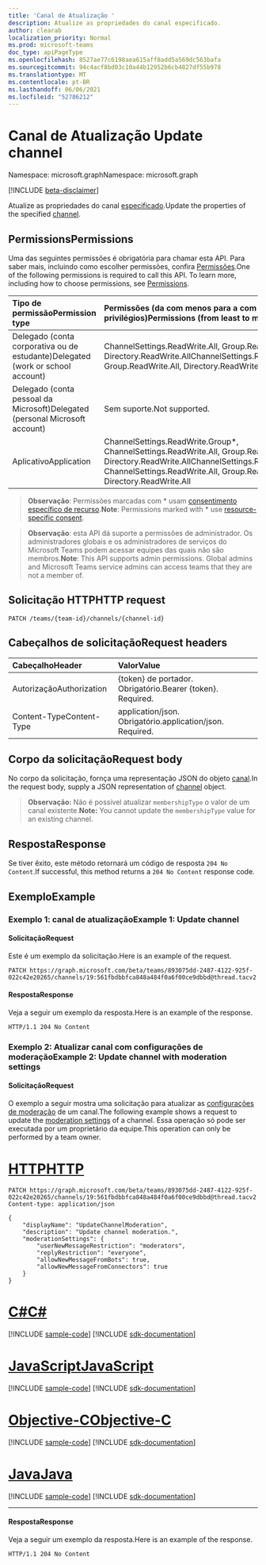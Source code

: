 ```yaml
---
title: 'Canal de Atualização '
description: Atualize as propriedades do canal especificado.
author: clearab
localization_priority: Normal
ms.prod: microsoft-teams
doc_type: apiPageType
ms.openlocfilehash: 8527ae77c6198aea615aff8add5a569dc563bafa
ms.sourcegitcommit: 94c4acf8bd03c10a44b12952b6cb4827df55b978
ms.translationtype: MT
ms.contentlocale: pt-BR
ms.lasthandoff: 06/06/2021
ms.locfileid: "52786212"
---
```

# <a name="update-channel"></a><span data-ttu-id="4b848-103">Canal de Atualização </span><span class="sxs-lookup"><span data-stu-id="4b848-103">Update channel</span></span>

<span data-ttu-id="4b848-104">Namespace: microsoft.graph</span><span class="sxs-lookup"><span data-stu-id="4b848-104">Namespace: microsoft.graph</span></span>

[!INCLUDE [beta-disclaimer](../../includes/beta-disclaimer.md)]

<span data-ttu-id="4b848-105">Atualize as propriedades do canal [especificado](../resources/channel.md).</span><span class="sxs-lookup"><span data-stu-id="4b848-105">Update the properties of the specified [channel](../resources/channel.md).</span></span>

## <a name="permissions"></a><span data-ttu-id="4b848-106">Permissions</span><span class="sxs-lookup"><span data-stu-id="4b848-106">Permissions</span></span>

<span data-ttu-id="4b848-p101">Uma das seguintes permissões é obrigatória para chamar esta API. Para saber mais, incluindo como escolher permissões, confira [Permissões](/graph/permissions-reference).</span><span class="sxs-lookup"><span data-stu-id="4b848-p101">One of the following permissions is required to call this API. To learn more, including how to choose permissions, see [Permissions](/graph/permissions-reference).</span></span>

|<span data-ttu-id="4b848-109">Tipo de permissão</span><span class="sxs-lookup"><span data-stu-id="4b848-109">Permission type</span></span>      | <span data-ttu-id="4b848-110">Permissões (da com menos para a com mais privilégios)</span><span class="sxs-lookup"><span data-stu-id="4b848-110">Permissions (from least to most privileged)</span></span>              |
|:--------------------|:---------------------------------------------------------|
|<span data-ttu-id="4b848-111">Delegado (conta corporativa ou de estudante)</span><span class="sxs-lookup"><span data-stu-id="4b848-111">Delegated (work or school account)</span></span> | <span data-ttu-id="4b848-112">ChannelSettings.ReadWrite.All, Group.ReadWrite.All, Directory.ReadWrite.All</span><span class="sxs-lookup"><span data-stu-id="4b848-112">ChannelSettings.ReadWrite.All, Group.ReadWrite.All, Directory.ReadWrite.All</span></span> |
|<span data-ttu-id="4b848-113">Delegado (conta pessoal da Microsoft)</span><span class="sxs-lookup"><span data-stu-id="4b848-113">Delegated (personal Microsoft account)</span></span> | <span data-ttu-id="4b848-114">Sem suporte.</span><span class="sxs-lookup"><span data-stu-id="4b848-114">Not supported.</span></span>    |
|<span data-ttu-id="4b848-115">Aplicativo</span><span class="sxs-lookup"><span data-stu-id="4b848-115">Application</span></span> | <span data-ttu-id="4b848-116">ChannelSettings.ReadWrite.Group\*, ChannelSettings.ReadWrite.All, Group.ReadWrite.All, Directory.ReadWrite.All</span><span class="sxs-lookup"><span data-stu-id="4b848-116">ChannelSettings.ReadWrite.Group\*, ChannelSettings.ReadWrite.All, Group.ReadWrite.All, Directory.ReadWrite.All</span></span> |

> <span data-ttu-id="4b848-117">**Observação**: Permissões marcadas com \* usam [consentimento específico de recurso]( https://aka.ms/teams-rsc).</span><span class="sxs-lookup"><span data-stu-id="4b848-117">**Note**: Permissions marked with \* use [resource-specific consent]( https://aka.ms/teams-rsc).</span></span>

> <span data-ttu-id="4b848-p102">**Observação**: esta API dá suporte a permissões de administrador. Os administradores globais e os administradores de serviços do Microsoft Teams podem acessar equipes das quais não são membros.</span><span class="sxs-lookup"><span data-stu-id="4b848-p102">**Note**: This API supports admin permissions. Global admins and Microsoft Teams service admins can access teams that they are not a member of.</span></span>

## <a name="http-request"></a><span data-ttu-id="4b848-120">Solicitação HTTP</span><span class="sxs-lookup"><span data-stu-id="4b848-120">HTTP request</span></span>
<!-- { "blockType": "ignored" } -->
```http
PATCH /teams/{team-id}/channels/{channel-id}
```
## <a name="request-headers"></a><span data-ttu-id="4b848-121">Cabeçalhos de solicitação</span><span class="sxs-lookup"><span data-stu-id="4b848-121">Request headers</span></span>
| <span data-ttu-id="4b848-122">Cabeçalho</span><span class="sxs-lookup"><span data-stu-id="4b848-122">Header</span></span>       | <span data-ttu-id="4b848-123">Valor</span><span class="sxs-lookup"><span data-stu-id="4b848-123">Value</span></span> |
|:---------------|:--------|
| <span data-ttu-id="4b848-124">Autorização</span><span class="sxs-lookup"><span data-stu-id="4b848-124">Authorization</span></span>  | <span data-ttu-id="4b848-p103">{token} de portador. Obrigatório.</span><span class="sxs-lookup"><span data-stu-id="4b848-p103">Bearer {token}. Required.</span></span>  |
| <span data-ttu-id="4b848-127">Content-Type</span><span class="sxs-lookup"><span data-stu-id="4b848-127">Content-Type</span></span>  | <span data-ttu-id="4b848-p104">application/json. Obrigatório.</span><span class="sxs-lookup"><span data-stu-id="4b848-p104">application/json. Required.</span></span>  |

## <a name="request-body"></a><span data-ttu-id="4b848-130">Corpo da solicitação</span><span class="sxs-lookup"><span data-stu-id="4b848-130">Request body</span></span>

<span data-ttu-id="4b848-131">No corpo da solicitação, fornça uma representação JSON do objeto [canal](../resources/channel.md).</span><span class="sxs-lookup"><span data-stu-id="4b848-131">In the request body, supply a JSON representation of [channel](../resources/channel.md) object.</span></span>

> <span data-ttu-id="4b848-132">**Observação:** Não é possível atualizar `membershipType` o valor de um canal existente.</span><span class="sxs-lookup"><span data-stu-id="4b848-132">**Note:** You cannot update the `membershipType` value for an existing channel.</span></span>

## <a name="response"></a><span data-ttu-id="4b848-133">Resposta</span><span class="sxs-lookup"><span data-stu-id="4b848-133">Response</span></span>

<span data-ttu-id="4b848-134">Se tiver êxito, este método retornará um código de resposta `204 No Content`.</span><span class="sxs-lookup"><span data-stu-id="4b848-134">If successful, this method returns a `204 No Content` response code.</span></span>

## <a name="example"></a><span data-ttu-id="4b848-135">Exemplo</span><span class="sxs-lookup"><span data-stu-id="4b848-135">Example</span></span>

### <a name="example-1-update-channel"></a><span data-ttu-id="4b848-136">Exemplo 1: canal de atualização</span><span class="sxs-lookup"><span data-stu-id="4b848-136">Example 1: Update channel</span></span>

#### <a name="request"></a><span data-ttu-id="4b848-137">Solicitação</span><span class="sxs-lookup"><span data-stu-id="4b848-137">Request</span></span>

<span data-ttu-id="4b848-138">Este é um exemplo da solicitação.</span><span class="sxs-lookup"><span data-stu-id="4b848-138">Here is an example of the request.</span></span>

<!-- {
  "blockType": "ignored",
  "name": "patch_channel"
}-->
```http
PATCH https://graph.microsoft.com/beta/teams/893075dd-2487-4122-925f-022c42e20265/channels/19:561fbdbbfca848a484f0a6f00ce9dbbd@thread.tacv2
```


#### <a name="response"></a><span data-ttu-id="4b848-139">Resposta</span><span class="sxs-lookup"><span data-stu-id="4b848-139">Response</span></span>

<span data-ttu-id="4b848-140">Veja a seguir um exemplo da resposta.</span><span class="sxs-lookup"><span data-stu-id="4b848-140">Here is an example of the response.</span></span> 
<!-- {
  "blockType": "response"
} -->
```http
HTTP/1.1 204 No Content
```

### <a name="example-2-update-channel-with-moderation-settings"></a><span data-ttu-id="4b848-141">Exemplo 2: Atualizar canal com configurações de moderação</span><span class="sxs-lookup"><span data-stu-id="4b848-141">Example 2: Update channel with moderation settings</span></span>

#### <a name="request"></a><span data-ttu-id="4b848-142">Solicitação</span><span class="sxs-lookup"><span data-stu-id="4b848-142">Request</span></span>

<span data-ttu-id="4b848-143">O exemplo a seguir mostra uma solicitação para atualizar as [configurações de moderação](../resources/channelmoderationsettings.md) de um canal.</span><span class="sxs-lookup"><span data-stu-id="4b848-143">The following example shows a request to update the [moderation settings](../resources/channelmoderationsettings.md) of a channel.</span></span> <span data-ttu-id="4b848-144">Essa operação só pode ser executada por um proprietário da equipe.</span><span class="sxs-lookup"><span data-stu-id="4b848-144">This operation can only be performed by a team owner.</span></span>



# <a name="http"></a>[<span data-ttu-id="4b848-145">HTTP</span><span class="sxs-lookup"><span data-stu-id="4b848-145">HTTP</span></span>](#tab/http)
<!-- {
  "blockType": "request",
  "name": "patch_channel_with_moderationSettings"
}-->

```http
PATCH https://graph.microsoft.com/beta/teams/893075dd-2487-4122-925f-022c42e20265/channels/19:561fbdbbfca848a484f0a6f00ce9dbbd@thread.tacv2
Content-type: application/json

{
    "displayName": "UpdateChannelModeration",
    "description": "Update channel moderation.",
    "moderationSettings": {
        "userNewMessageRestriction": "moderators",
        "replyRestriction": "everyone",
        "allowNewMessageFromBots": true,
        "allowNewMessageFromConnectors": true
    }
}
```
# <a name="c"></a>[<span data-ttu-id="4b848-146">C#</span><span class="sxs-lookup"><span data-stu-id="4b848-146">C#</span></span>](#tab/csharp)
[!INCLUDE [sample-code](../includes/snippets/csharp/patch-channel-with-moderationsettings-csharp-snippets.md)]
[!INCLUDE [sdk-documentation](../includes/snippets/snippets-sdk-documentation-link.md)]

# <a name="javascript"></a>[<span data-ttu-id="4b848-147">JavaScript</span><span class="sxs-lookup"><span data-stu-id="4b848-147">JavaScript</span></span>](#tab/javascript)
[!INCLUDE [sample-code](../includes/snippets/javascript/patch-channel-with-moderationsettings-javascript-snippets.md)]
[!INCLUDE [sdk-documentation](../includes/snippets/snippets-sdk-documentation-link.md)]

# <a name="objective-c"></a>[<span data-ttu-id="4b848-148">Objective-C</span><span class="sxs-lookup"><span data-stu-id="4b848-148">Objective-C</span></span>](#tab/objc)
[!INCLUDE [sample-code](../includes/snippets/objc/patch-channel-with-moderationsettings-objc-snippets.md)]
[!INCLUDE [sdk-documentation](../includes/snippets/snippets-sdk-documentation-link.md)]

# <a name="java"></a>[<span data-ttu-id="4b848-149">Java</span><span class="sxs-lookup"><span data-stu-id="4b848-149">Java</span></span>](#tab/java)
[!INCLUDE [sample-code](../includes/snippets/java/patch-channel-with-moderationsettings-java-snippets.md)]
[!INCLUDE [sdk-documentation](../includes/snippets/snippets-sdk-documentation-link.md)]

---




#### <a name="response"></a><span data-ttu-id="4b848-150">Resposta</span><span class="sxs-lookup"><span data-stu-id="4b848-150">Response</span></span>

<span data-ttu-id="4b848-151">Veja a seguir um exemplo da resposta.</span><span class="sxs-lookup"><span data-stu-id="4b848-151">Here is an example of the response.</span></span> 

<!-- {
  "blockType": "response"
} -->
```http
HTTP/1.1 204 No Content
```

<!-- uuid: 8fcb5dbc-d5aa-4681-8e31-b001d5168d79
2015-10-25 14:57:30 UTC -->
<!--
{
  "type": "#page.annotation",
  "description": "Patch channel",
  "keywords": "",
  "section": "documentation",
  "tocPath": "",
  "suppressions": [
  ]
}
-->


